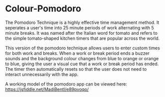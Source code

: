 # Colour-Pomodoro
The Pomodoro Technique is a highly effective time management method. It seperates a user's time into 25 minute periods of work alternating with 5 minute breaks. It was named after the Italian word for tomato and refers to the simple tomato-shaped kitchen timers that are popular across the world.

This version of the pomodoro technique allows users to enter custom times for both work and breaks. When a work or break period ends a buzzer sounds and the background colour changes from blue to orange or orange to blue, giving the user a visual cue that a work or break period has ended. The timer then automatically resets so that the user does not need to interact unnecessarily with the app. 

A working model of the pomodoro app can be viewed here: https://jsfiddle.net/MadiBentl/e89pvoqo/
